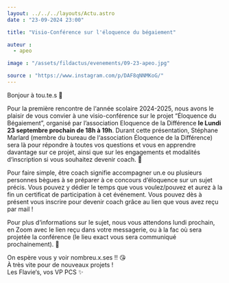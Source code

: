 ```yaml
---
layout: ../../../layouts/Actu.astro
date : "23-09-2024 23:00"

title: "Visio-Conférence sur l'éloquence du bégaiement"

auteur :
  - apeo

image : "/assets/fildactus/evenements/09-23-apeo.jpg"

source : "https://www.instagram.com/p/DAF8qNNMKoG/"
---
```


Bonjour à tou.te.s 👋

Pour la première rencontre de l‘année scolaire 2024-2025, nous avons le plaisir de vous convier à une visio-conférence sur le projet “Éloquence du Bégaiement”, organisé par l’association Eloquence de la Différence __le Lundi 23 septembre prochain de 18h à 19h__. Durant cette présentation, Stéphane Marlard (membre du bureau de l‘association Éloquence de la Différence) sera là pour répondre à toutes vos questions et vous en apprendre davantage sur ce projet, ainsi que sur les engagements et modalités d‘inscription si vous souhaitez devenir coach. 🤩

Pour faire simple, être coach signifie accompagner un.e ou plusieurs personnes bègues à se préparer à ce concours d‘éloquence sur un sujet précis. Vous pouvez y dédier le temps que vous voulez/pouvez et aurez à la fin un certificat de participation à cet événement. Vous pouvez dès à présent vous inscrire pour devenir coach grâce au lien que vous avez reçu par mail !

Pour plus d‘informations sur le sujet, nous vous attendons lundi prochain, en Zoom avec le lien reçu dans votre messagerie, ou à la fac où sera projetée la conférence (le lieu exact vous sera communiqué prochainement). 🤗

On espère vous y voir nombreu.x.ses !! 😘  
À très vite pour de nouveaux projets !  
Les Flavie‘s, vos VP PCS ✨